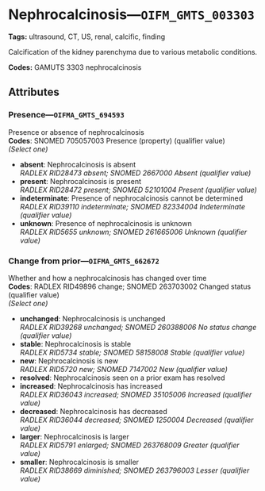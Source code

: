 # Nephrocalcinosis—`OIFM_GMTS_003303`

**Tags:** ultrasound, CT, US, renal, calcific, finding

Calcification of the kidney parenchyma due to various metabolic conditions.

**Codes:** GAMUTS 3303 nephrocalcinosis

## Attributes

### Presence—`OIFMA_GMTS_694593`

Presence or absence of nephrocalcinosis  
**Codes**: SNOMED 705057003 Presence (property) (qualifier value)  
*(Select one)*

- **absent**: Nephrocalcinosis is absent  
_RADLEX RID28473 absent; SNOMED 2667000 Absent (qualifier value)_
- **present**: Nephrocalcinosis is present  
_RADLEX RID28472 present; SNOMED 52101004 Present (qualifier value)_
- **indeterminate**: Presence of nephrocalcinosis cannot be determined  
_RADLEX RID39110 indeterminate; SNOMED 82334004 Indeterminate (qualifier value)_
- **unknown**: Presence of nephrocalcinosis is unknown  
_RADLEX RID5655 unknown; SNOMED 261665006 Unknown (qualifier value)_

### Change from prior—`OIFMA_GMTS_662672`

Whether and how a nephrocalcinosis has changed over time  
**Codes**: RADLEX RID49896 change; SNOMED 263703002 Changed status (qualifier value)  
*(Select one)*

- **unchanged**: Nephrocalcinosis is unchanged  
_RADLEX RID39268 unchanged; SNOMED 260388006 No status change (qualifier value)_
- **stable**: Nephrocalcinosis is stable  
_RADLEX RID5734 stable; SNOMED 58158008 Stable (qualifier value)_
- **new**: Nephrocalcinosis is new  
_RADLEX RID5720 new; SNOMED 7147002 New (qualifier value)_
- **resolved**: Nephrocalcinosis seen on a prior exam has resolved  
- **increased**: Nephrocalcinosis has increased  
_RADLEX RID36043 increased; SNOMED 35105006 Increased (qualifier value)_
- **decreased**: Nephrocalcinosis has decreased  
_RADLEX RID36044 decreased; SNOMED 1250004 Decreased (qualifier value)_
- **larger**: Nephrocalcinosis is larger  
_RADLEX RID5791 enlarged; SNOMED 263768009 Greater (qualifier value)_
- **smaller**: Nephrocalcinosis is smaller  
_RADLEX RID38669 diminished; SNOMED 263796003 Lesser (qualifier value)_